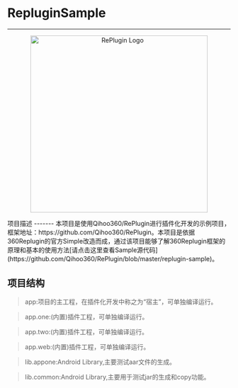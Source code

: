 # RepluginSample
------------------------------------------------------------------------
<p align="center">
  <a href="https://github.com/Qihoo360/RePlugin/wiki">
    <img alt="RePlugin Logo" src="https://github.com/Qihoo360/RePlugin/wiki/img/RePlugin.png" width="400"/>
  </a>
</p>
项目描述
-------
本项目是使用Qihoo360/RePlugin进行插件化开发的示例项目，框架地址：https://github.com/Qihoo360/RePlugin。本项目是依据360Replugin的官方Simple改造而成，通过该项目能够了解360Replugin框架的原理和基本的使用方法[请点击这里查看Sample源代码](https://github.com/Qihoo360/RePlugin/blob/master/replugin-sample)。

项目结构
-------
>app:项目的主工程，在插件化开发中称之为“宿主”，可单独编译运行。

>app.one:(内置)插件工程，可单独编译运行。

>app.two:(内置)插件工程，可单独编译运行。

>app.web:(内置)插件工程，可单独编译运行。

>lib.appone:Android Library,主要测试aar文件的生成。

>lib.common:Android Library,主要用于测试jar的生成和copy功能。